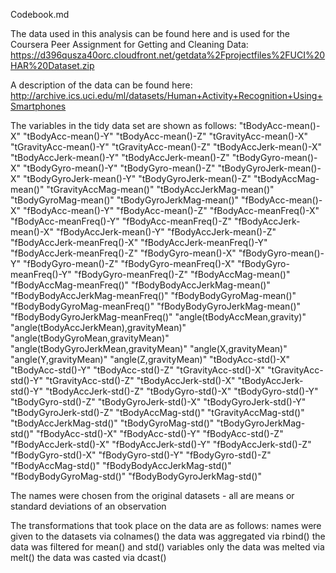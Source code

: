 Codebook.md

The data used in this analysis can be found here and is used for the Coursera Peer Assignment for Getting and Cleaning Data:
https://d396qusza40orc.cloudfront.net/getdata%2Fprojectfiles%2FUCI%20HAR%20Dataset.zip

A description of the data can be found here:
http://archive.ics.uci.edu/ml/datasets/Human+Activity+Recognition+Using+Smartphones

The variables in the tidy data set are shown as follows:
"tBodyAcc-mean()-X"	"tBodyAcc-mean()-Y"	"tBodyAcc-mean()-Z"	"tGravityAcc-mean()-X"	"tGravityAcc-mean()-Y"	"tGravityAcc-mean()-Z"	"tBodyAccJerk-mean()-X"	"tBodyAccJerk-mean()-Y"	"tBodyAccJerk-mean()-Z"	"tBodyGyro-mean()-X"	"tBodyGyro-mean()-Y"	"tBodyGyro-mean()-Z"	"tBodyGyroJerk-mean()-X"	"tBodyGyroJerk-mean()-Y"	"tBodyGyroJerk-mean()-Z"	"tBodyAccMag-mean()"	"tGravityAccMag-mean()"	"tBodyAccJerkMag-mean()"	"tBodyGyroMag-mean()"	"tBodyGyroJerkMag-mean()"	"fBodyAcc-mean()-X"	"fBodyAcc-mean()-Y"	"fBodyAcc-mean()-Z"	"fBodyAcc-meanFreq()-X"	"fBodyAcc-meanFreq()-Y"	"fBodyAcc-meanFreq()-Z"	"fBodyAccJerk-mean()-X"	"fBodyAccJerk-mean()-Y"	"fBodyAccJerk-mean()-Z"	"fBodyAccJerk-meanFreq()-X"	"fBodyAccJerk-meanFreq()-Y"	"fBodyAccJerk-meanFreq()-Z"	"fBodyGyro-mean()-X"	"fBodyGyro-mean()-Y"	"fBodyGyro-mean()-Z"	"fBodyGyro-meanFreq()-X"	"fBodyGyro-meanFreq()-Y"	"fBodyGyro-meanFreq()-Z"	"fBodyAccMag-mean()"	"fBodyAccMag-meanFreq()"	"fBodyBodyAccJerkMag-mean()"	"fBodyBodyAccJerkMag-meanFreq()"	"fBodyBodyGyroMag-mean()"	"fBodyBodyGyroMag-meanFreq()"	"fBodyBodyGyroJerkMag-mean()"	"fBodyBodyGyroJerkMag-meanFreq()"	"angle(tBodyAccMean,gravity)"	"angle(tBodyAccJerkMean),gravityMean)"	"angle(tBodyGyroMean,gravityMean)"	"angle(tBodyGyroJerkMean,gravityMean)"	"angle(X,gravityMean)"	"angle(Y,gravityMean)"	"angle(Z,gravityMean)"	"tBodyAcc-std()-X"	"tBodyAcc-std()-Y"	"tBodyAcc-std()-Z"	"tGravityAcc-std()-X"	"tGravityAcc-std()-Y"	"tGravityAcc-std()-Z"	"tBodyAccJerk-std()-X"	"tBodyAccJerk-std()-Y"	"tBodyAccJerk-std()-Z"	"tBodyGyro-std()-X"	"tBodyGyro-std()-Y"	"tBodyGyro-std()-Z"	"tBodyGyroJerk-std()-X"	"tBodyGyroJerk-std()-Y"	"tBodyGyroJerk-std()-Z"	"tBodyAccMag-std()"	"tGravityAccMag-std()"	"tBodyAccJerkMag-std()"	"tBodyGyroMag-std()"	"tBodyGyroJerkMag-std()"	"fBodyAcc-std()-X"	"fBodyAcc-std()-Y"	"fBodyAcc-std()-Z"	"fBodyAccJerk-std()-X"	"fBodyAccJerk-std()-Y"	"fBodyAccJerk-std()-Z"	"fBodyGyro-std()-X"	"fBodyGyro-std()-Y"	"fBodyGyro-std()-Z"	"fBodyAccMag-std()"	"fBodyBodyAccJerkMag-std()"	"fBodyBodyGyroMag-std()"	"fBodyBodyGyroJerkMag-std()"

The names were chosen from the original datasets - all are means or standard deviations of an observation

The transformations that took place on the data are as follows:
names were given to the datasets via colnames()
the data was aggregated via rbind()
the data was filtered for mean() and std() variables only
the data was melted via melt()
the data was casted via dcast()

